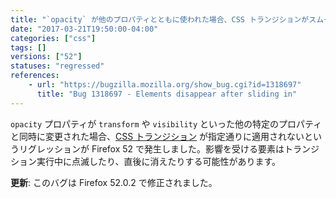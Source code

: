 ```yaml
---
title: "`opacity` が他のプロパティとともに使われた場合、CSS トランジションがスムーズに動かない場合があります"
date: "2017-03-21T19:50:00-04:00"
categories: ["css"]
tags: []
versions: ["52"]
statuses: "regressed"
references:
    - url: "https://bugzilla.mozilla.org/show_bug.cgi?id=1318697"
      title: "Bug 1318697 - Elements disappear after sliding in"
---
```

`opacity` プロパティが `transform` や `visibility` といった他の特定のプロパティと同時に変更された場合、[CSS トランジション](https://developer.mozilla.org/ja/docs/Web/CSS/CSS_Transitions) が指定通りに適用されないというリグレッションが Firefox 52 で発生しました。影響を受ける要素はトランジション実行中に点滅したり、直後に消えたりする可能性があります。

**更新**: このバグは Firefox 52.0.2 で修正されました。
